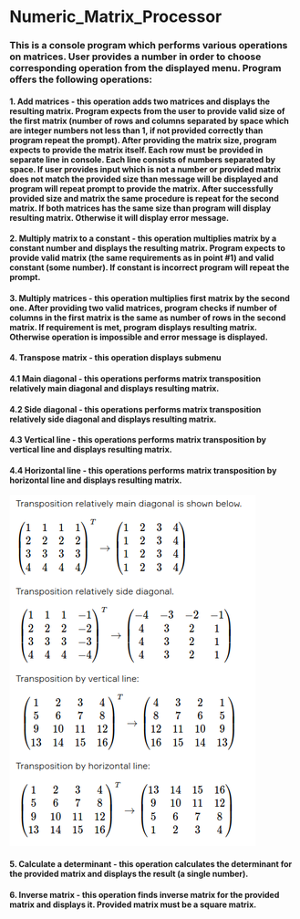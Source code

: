 # Numeric_Matrix_Processor
### This is a console program which performs various operations on matrices. User provides a number in order to choose corresponding operation from the displayed menu. Program offers the following operations:
#### 1. Add matrices - this operation adds two matrices and displays the resulting matrix. Program expects from the user to provide valid size of the first matrix (number of rows and columns separated by space which are integer numbers not less than 1, if not provided correctly than program repeat the prompt). After providing the matrix size, program expects to provide the matrix itself. Each row must be provided in separate line in console. Each line consists of numbers separated by space. If user provides input which is not a number or provided matrix does not match the provided size than message will be displayed and program will repeat prompt to provide the matrix. After successfully provided size and matrix the same procedure is repeat for the second matrix. If both matrices has the same size than program will display resulting matrix. Otherwise it will display error message.
#### 2. Multiply matrix to a constant - this operation multiplies matrix by a constant number and displays the resulting matrix. Program expects to provide valid matrix (the same requirements as in point #1) and valid constant (some number). If constant is incorrect program will repeat the prompt.
#### 3. Multiply matrices - this operation multiplies first matrix by the second one. After providing two valid matrices, program checks if number of columns in the first matrix is the same as number of rows in the second matrix. If requirement is met, program displays resulting matrix. Otherwise operation is impossible and error message is displayed.
#### 4. Transpose matrix - this operation displays submenu
#### 4.1 Main diagonal - this operations performs matrix transposition relatively main diagonal and displays resulting matrix.
#### 4.2 Side diagonal - this operations performs matrix transposition relatively side diagonal and displays resulting matrix.
#### 4.3 Vertical line - this operations performs matrix transposition by vertical line and displays resulting matrix.
#### 4.4 Horizontal line - this operations performs matrix transposition by horizontal line and displays resulting matrix.
![matrix](./src/main/resources/matrix.png)

#### 5. Calculate a determinant - this operation calculates the determinant for the provided matrix and displays the result (a single number).
#### 6. Inverse matrix - this operation finds inverse matrix for the provided matrix and displays it. Provided matrix must be a square matrix.
